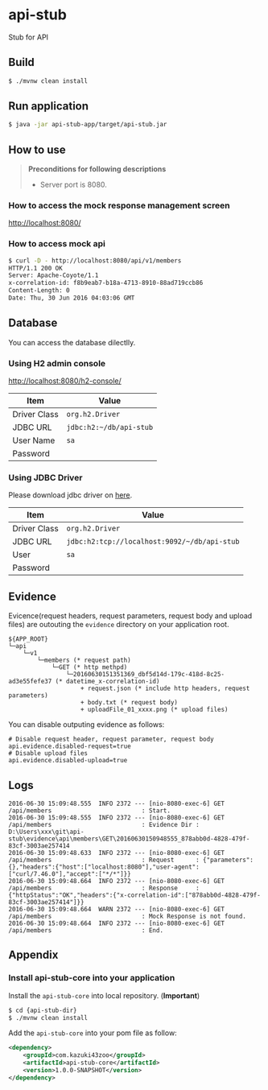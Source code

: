 # api-stub
Stub for API

## Build

```bash
$ ./mvnw clean install
```

## Run application

```bash
$ java -jar api-stub-app/target/api-stub.jar
```

## How to use

> **Preconditions for following descriptions**
> * Server port is 8080.

### How to access the mock response management screen

[http://localhost:8080/](http://localhost:8080/)

### How to access mock api

```bash
$ curl -D - http://localhost:8080/api/v1/members
HTTP/1.1 200 OK
Server: Apache-Coyote/1.1
x-correlation-id: f8b9eab7-b18a-4713-8910-88ad719ccb86
Content-Length: 0
Date: Thu, 30 Jun 2016 04:03:06 GMT

```

## Database

You can access the database dilectlly.

### Using H2 admin console

[http://localhost:8080/h2-console/](http://localhost:8080/h2-console/)

| Item | Value |
| ---- | ----- |
| Driver Class | `org.h2.Driver` |
| JDBC URL | `jdbc:h2:~/db/api-stub` |
| User Name | `sa` |
| Password | |

### Using JDBC Driver

Please download jdbc driver on [here](http://repo2.maven.org/maven2/com/h2database/h2/1.4.191/h2-1.4.191.jar).

| Item | Value |
| ---- | ----- |
| Driver Class | `org.h2.Driver` |
| JDBC URL | `jdbc:h2:tcp://localhost:9092/~/db/api-stub` |
| User | `sa` |
| Password | |


## Evidence

Evicence(request headers, request parameters, request body and upload files) are outouting the `evidence` directory on your application root.

```text
${APP_ROOT}
└─api
    └─v1
        └─members (* request path)
            └─GET (* http methpd)
                └─20160630151351369_dbf5d14d-179c-418d-8c25-ad3e55fefe37 (* datetime_x-correlation-id)
                    + request.json (* include http headers, request parameters)
                    + body.txt (* request body)
                    + uploadFile_01_xxxx.png (* upload files)
```

You can disable outputing evidence as follows:

```properties
# Disable request header, request parameter, request body
api.evidence.disabled-request=true
# Disable upload files
api.evidence.disabled-upload=true
```

## Logs

```text
2016-06-30 15:09:48.555  INFO 2372 --- [nio-8080-exec-6] GET /api/members                         : Start.
2016-06-30 15:09:48.555  INFO 2372 --- [nio-8080-exec-6] GET /api/members                         : Evidence Dir : D:\Users\xxx\git\api-stub\evidence\api\members\GET\20160630150948555_878abb0d-4828-479f-83cf-3003ae257414
2016-06-30 15:09:48.633  INFO 2372 --- [nio-8080-exec-6] GET /api/members                         : Request      : {"parameters":{},"headers":{"host":["localhost:8080"],"user-agent":["curl/7.46.0"],"accept":["*/*"]}}
2016-06-30 15:09:48.664  INFO 2372 --- [nio-8080-exec-6] GET /api/members                         : Response     : {"httpStatus":"OK","headers":{"x-correlation-id":["878abb0d-4828-479f-83cf-3003ae257414"]}}
2016-06-30 15:09:48.664  WARN 2372 --- [nio-8080-exec-6] GET /api/members                         : Mock Response is not found.
2016-06-30 15:09:48.664  INFO 2372 --- [nio-8080-exec-6] GET /api/members                         : End.
```

## Appendix

### Install api-stub-core into your application

Install the `api-stub-core` into local repository. (**Important**)

```bash
$ cd {api-stub-dir}
$ ./mvnw clean install
```

Add the `api-stub-core` into your pom file as follow:

```xml
<dependency>
    <groupId>com.kazuki43zoo</groupId>
    <artifactId>api-stub-core</artifactId>
    <version>1.0.0-SNAPSHOT</version>
</dependency>
```


